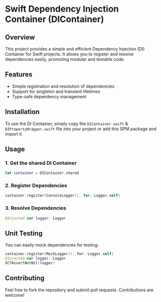 # Swift Dependency Injection Container (DIContainer)

## Overview
This project provides a simple and efficient Dependency Injection (DI) Container for Swift projects. It allows you to register and resolve dependencies easily, promoting modular and testable code.

## Features
- Simple registration and resolution of dependencies
- Support for singleton and transient lifetimes
- Type-safe dependency management

## Installation
To use the DI Container, simply copy the `DIContainer.swift` & `DIPropertyWrapper.swift` file into your project or add this SPM package and import it.

## Usage
### 1. Get the shared DI Container
```swift
let container = DIContainer.shared
```

### 2. Register Dependencies
```swift
container.register(ConsoleLogger(), for: Logger.self)
```

### 3. Resolve Dependencies
```swift
@Injected var logger: Logger
```

## Unit Testing
You can easily mock dependencies for testing:
```swift
container.register(MockLogger(), for: Logger.self)
@Injected var logger: Logger
XCTAssertNotNil(logger)
```

## Contributing
Feel free to fork the repository and submit pull requests. Contributions are welcome!
